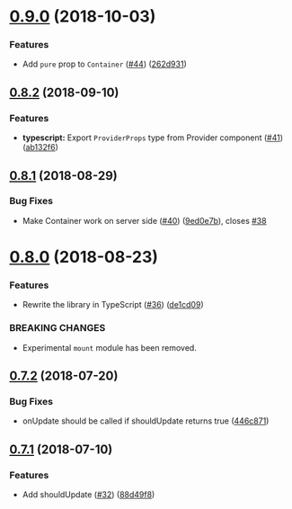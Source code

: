 <a name="0.9.0"></a>
# [0.9.0](https://github.com/diegohaz/constate/compare/v0.8.2...v0.9.0) (2018-10-03)


### Features

* Add `pure` prop to `Container` ([#44](https://github.com/diegohaz/constate/issues/44)) ([262d931](https://github.com/diegohaz/constate/commit/262d931))



<a name="0.8.2"></a>
## [0.8.2](https://github.com/diegohaz/constate/compare/v0.8.1...v0.8.2) (2018-09-10)


### Features

* **typescript:** Export `ProviderProps` type from Provider component ([#41](https://github.com/diegohaz/constate/issues/41)) ([ab132f6](https://github.com/diegohaz/constate/commit/ab132f6))



<a name="0.8.1"></a>
## [0.8.1](https://github.com/diegohaz/constate/compare/v0.8.0...v0.8.1) (2018-08-29)


### Bug Fixes

* Make Container work on server side ([#40](https://github.com/diegohaz/constate/issues/40)) ([9ed0e7b](https://github.com/diegohaz/constate/commit/9ed0e7b)), closes [#38](https://github.com/diegohaz/constate/issues/38)



<a name="0.8.0"></a>
# [0.8.0](https://github.com/diegohaz/constate/compare/v0.7.2...v0.8.0) (2018-08-23)


### Features

* Rewrite the library in TypeScript ([#36](https://github.com/diegohaz/constate/issues/36)) ([de1cd09](https://github.com/diegohaz/constate/commit/de1cd09))


### BREAKING CHANGES

* Experimental `mount` module has been removed.



<a name="0.7.2"></a>
## [0.7.2](https://github.com/diegohaz/constate/compare/v0.7.1...v0.7.2) (2018-07-20)


### Bug Fixes

* onUpdate should be called if shouldUpdate returns true ([446c871](https://github.com/diegohaz/constate/commit/446c871))



<a name="0.7.1"></a>
## [0.7.1](https://github.com/diegohaz/constate/compare/v0.7.0...v0.7.1) (2018-07-10)


### Features

* Add shouldUpdate ([#32](https://github.com/diegohaz/constate/issues/32)) ([88d49f8](https://github.com/diegohaz/constate/commit/88d49f8))




